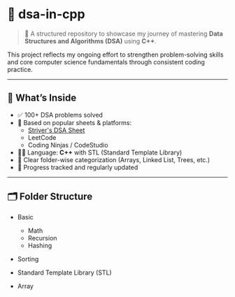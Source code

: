 # 📘 dsa-in-cpp

> 🚀 A structured repository to showcase my journey of mastering **Data Structures and Algorithms (DSA)** using **C++**.

This project reflects my ongoing effort to strengthen problem-solving skills and core computer science fundamentals through consistent coding practice.

---

## 🧠 What’s Inside

- ✅ 100+ DSA problems solved
- 🚀 Based on popular sheets & platforms:
  - [Striver's DSA Sheet](https://takeuforward.org/)
  - LeetCode
  - Coding Ninjas / CodeStudio
- 👨‍💻 Language: **C++** with STL (Standard Template Library)
- 🧾 Clear folder-wise categorization (Arrays, Linked List, Trees, etc.)
- 📌 Progress tracked and regularly updated

---

## 🗂️ Folder Structure
- Basic 
    - Math
    - Recursion
    - Hashing
  
- Sorting
   
- Standard Template Library (STL)

- Array

